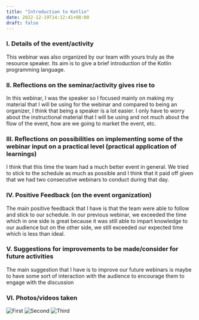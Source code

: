 ```yaml
---
title: "Introduction to Kotlin"
date: 2022-12-19T14:12:41+08:00
draft: false
---
```


### I. Details of the event/activity
This webinar was also organized by our team with yours truly as the resource speaker. Its aim is to give a brief introduction of the Kotlin programming language.

### II. Reflections on the seminar/activity gives rise to
In this webinar, I was the speaker so I focused mainly on making my material that I will be using for the webinar and compared to being an organizer, I think that being a speaker is a lot easier. I only have to worry about the instructional material that I will be using and not much about the flow of the event, how are we going to market the event, etc.

### III. Reflections on possibilities on implementing some of the webinar input on a practical level (practical application of learnings)
I think that this time the team had a much better event in general. We tried to stick to the schedule as much as possible and I think that it paid off given that we had two consecutive webinars to conduct during that day. 

### IV. Positive Feedback (on the event organization)
The main positive feedback that I have is that the team were able to follow and stick to our schedule. In our previous webinar, we exceeded the time which in one side is great because it was still able to impart knowledge to our audience but on the other side, we still exceeded our expected time which is less than ideal.

### V. Suggestions for improvements to be made/consider for future activities
The main suggestion that I have is to improve our future webinars is maybe to have some sort of interaction with the audience to encourage them to engage with the discussion

### VI. Photos/videos taken
![First](/seminars-educational-trips/posts/intro-kotlin/images/1.png "First")
![Second](/seminars-educational-trips/posts/intro-kotlin/images/2.png "Second")
![Third](/seminars-educational-trips/posts/intro-kotlin/images/3.png "Third")
